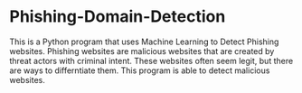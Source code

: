 # Phishing-Domain-Detection
This is a Python program that uses Machine Learning to Detect Phishing websites. Phishing websites are malicious websites that are created by threat actors with criminal intent. These websites often seem legit, but there are ways to differntiate them. This program is able to detect malicious websites. 
